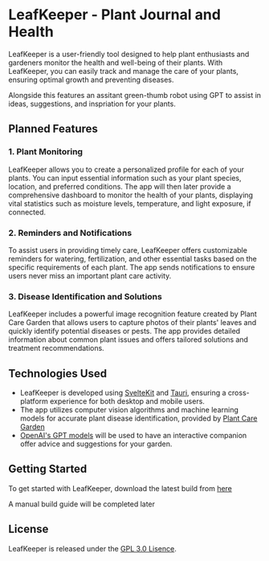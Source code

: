 # LeafKeeper - Plant Journal and Health

LeafKeeper is a user-friendly tool designed to help plant enthusiasts and gardeners monitor the health and well-being of their plants. With LeafKeeper, you can easily track and manage the care of your plants, ensuring optimal growth and preventing diseases.

Alongside this features an assitant green-thumb robot using GPT to assist in ideas, suggestions, and inspriation for your plants. 

## Planned Features

### 1. Plant Monitoring

LeafKeeper allows you to create a personalized profile for each of your plants. You can input essential information such as your plant species, location, and preferred conditions. The app will then later provide a comprehensive dashboard to monitor the health of your plants, displaying vital statistics such as moisture levels, temperature, and light exposure, if connected.

### 2. Reminders and Notifications

To assist users in providing timely care, LeafKeeper offers customizable reminders for watering, fertilization, and other essential tasks based on the specific requirements of each plant. The app sends notifications to ensure users never miss an important plant care activity.

### 3. Disease Identification and Solutions

LeafKeeper includes a powerful image recognition feature created by Plant Care Garden that allows users to capture photos of their plants' leaves and quickly identify potential diseases or pests. The app provides detailed information about common plant issues and offers tailored solutions and treatment recommendations.

## Technologies Used

- LeafKeeper is developed using [SvelteKit](https://kit.svelte.dev/) and [Tauri](https://tauri.app/), ensuring a cross-platform experience for both desktop and mobile users.
- The app utilizes computer vision algorithms and machine learning models for accurate plant disease identification, provided by [Plant Care Garden](https://plantcaregarden.com/)
- [OpenAI's GPT models](https://openai.com/) will be used to have an interactive companion offer advice and suggestions for your garden. 

## Getting Started

To get started with LeafKeeper, download the latest build from [here](https://github.com/lukaforder/leafkeeper/releases) 

A manual build guide will be completed later

## License

LeafKeeper is released under the [GPL 3.0 Lisence](https://www.gnu.org/licenses/gpl-3.0.en.html).

